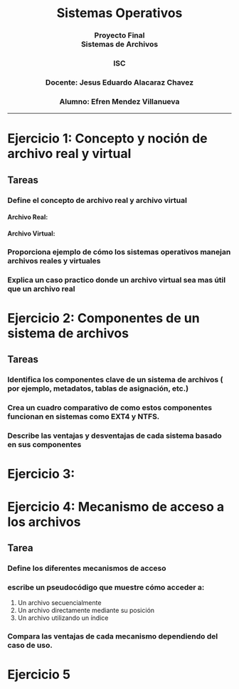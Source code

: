 <!--Portada-->
<div align="center">

# Sistemas Operativos

### Proyecto Final<br>Sistemas de Archivos

### ISC

### Docente: Jesus Eduardo Alacaraz Chavez

### Alumno: Efren Mendez Villanueva

</div>

___
 
 
# Ejercicio 1: Concepto y noción de archivo real y virtual
## Tareas
### Define el concepto de archivo real y archivo virtual

#### Archivo Real:
#### Archivo Virtual:

### Proporciona ejemplo de cómo los sistemas operativos manejan archivos reales y virtuales

### Explica un caso practico donde un archivo virtual sea mas útil que un archivo real

# Ejercicio 2: Componentes de un sistema de archivos
## Tareas
### Identifica los componentes clave de un sistema de archivos ( por ejemplo, metadatos, tablas de asignación, etc.)
### Crea un cuadro comparativo de como estos componentes funcionan en sistemas como EXT4 y NTFS.
### Describe las ventajas y desventajas de cada sistema basado en sus componentes

# Ejercicio 3:

# Ejercicio 4: Mecanismo de acceso a los archivos
## Tarea
### Define los diferentes mecanismos de acceso
### escribe un pseudocódigo que muestre cómo acceder a:
1. Un archivo secuencialmente
2. Un archivo directamente mediante su posición
3. Un archivo utilizando un índice
### Compara las ventajas de cada mecanismo dependiendo del caso de uso.

# Ejercicio 5